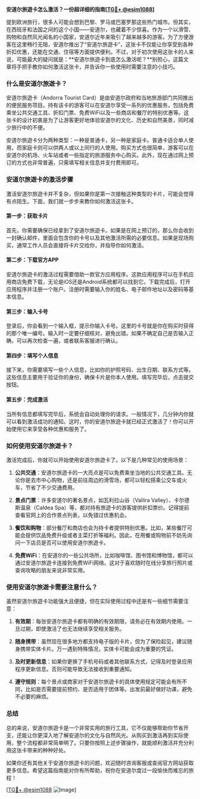 **安道尔旅遊卡怎么激活？一份超详细的指南[[TG💪+ @esim1088](https://t.me/s/esim1088)]**

提到欧洲旅行，很多人可能会想到巴黎、罗马或巴塞罗那这些热门城市。但其实，在西班牙和法国之间的这个小国——安道尔，也藏着不少惊喜。作为一个以滑雪、购物和自然风光闻名的小国家，安道尔近年来吸引了越来越多的游客。为了方便游客在这里畅行无阻，安道尔推出了“安道尔旅遊卡”，这张卡不仅能让你享受到各种折扣优惠，还能在交通、住宿等方面提供便利。不过，对于初次使用这张卡的人来说，可能最大的疑问就是：**安道尔旅遊卡到底怎么激活呢？**别担心，这篇文章将手把手教你如何激活这张卡，并告诉你一些使用时需要注意的小技巧。

### 什么是安道尔旅遊卡？

安道尔旅遊卡（Andorra Tourist Card）是由安道尔政府和当地旅游部门共同推出的便民服务项目。持有该卡的游客可以在安道尔享受一系列的优惠服务，包括免费乘坐公共交通工具、折扣门票、免费WiFi以及一些商店和餐厅的特别优惠等。这张卡的设计初衷是为了让游客更好地体验安道尔的文化、历史和自然美景，同时减少旅行中的不便。

安道尔旅遊卡分为两种类型：一种是普通卡，另一种是家庭卡。普通卡适合单人使用，而家庭卡则可以供两人或以上同行的人使用。购买方式也很简单，游客可以在安道尔的机场、火车站或者一些指定的旅游服务中心购买。此外，现在通过网上预订的方式也非常普遍，只需填写相关信息并支付费用即可。

### 安道尔旅遊卡的激活步骤

激活安道尔旅遊卡并不复杂，但如果你是第一次接触这种类型的卡片，可能会觉得有点陌生。下面，我们就一步步来教你如何激活这张卡。

#### 第一步：获取卡片

首先，你需要确保已经拿到了安道尔旅遊卡。如果是在网上预订的，那么你会收到一封确认邮件，里面会包含你的卡号以及其他激活所需的必要信息。如果是现场购买，通常工作人员会直接将卡片交给你，并指导你如何激活。

#### 第二步：下载官方APP

安道尔旅遊卡的激活过程需要借助一款官方应用程序。这款应用程序可以在手机应用商店免费下载，无论是iOS还是Android系统都可以找到它。下载完成后，打开应用程序并注册一个账户。注册时需要输入你的姓名、电子邮件地址以及密码等基本信息。

#### 第三步：输入卡号

登录后，你会看到一个输入框，提示你输入卡号。这里的卡号就是你在购买时获得的那个唯一编号。输入时一定要仔细核对，避免出错。如果不确定自己是否输入正确，可以再次检查一遍，或者联系客服进行确认。

#### 第四步：填写个人信息

接下来，你需要填写一些个人信息，比如你的护照号码、出生日期、联系方式等。这些信息主要用于验证你的身份，确保卡片是你本人使用。填写完毕后，点击提交按钮。

#### 第五步：完成激活

当所有信息都填写完毕后，系统会自动处理你的请求。一般情况下，几分钟内你就可以看到激活成功的通知。这时，你的安道尔旅遊卡就已经正式激活了！你可以开始使用它来享受各种优惠和服务了。

### 如何使用安道尔旅遊卡？

激活完成后，你就可以开始使用安道尔旅遊卡了。以下是几种常见的使用场景：

1. **公共交通**：安道尔旅遊卡的一大亮点是可以免费乘坐当地的公共交通工具。无论你是去市中心购物，还是前往周边的滑雪场，都可以轻松搭乘公交车或火车，节省了不少交通费用。

2. **景点门票**：许多安道尔的著名景点，如瓦利拉山谷（Vallira Valley）、卡尔德斯温泉（Caldea Spa）等，都对持有旅遊卡的游客提供折扣票价。记得提前查看官网上的合作景点列表，以免错过优惠机会。

3. **餐饮和购物**：部分餐厅和商店也会为持卡者提供特别优惠。比如，某些餐厅可能会提供饮品免费升级或者主菜打折等福利。因此，在用餐或购物前不妨先询问一下店员是否可以使用安道尔旅遊卡。

4. **免费WiFi**：在安道尔的一些公共场所，比如咖啡馆、图书馆和博物馆，都可以通过安道尔旅遊卡连接到免费WiFi网络。这对于喜欢随时在线分享旅行照片或查询攻略的朋友来说非常实用。

### 使用安道尔旅遊卡需要注意什么？

虽然安道尔旅遊卡功能强大且便捷，但在实际使用过程中还是有一些细节需要注意：

1. **有效期**：每张安道尔旅遊卡都有明确的有效期限，请务必在有效期内使用。一旦过期，即使激活了也无法继续享受相关服务。

2. **随身携带**：虽然现在很多地方都支持电子版的卡片，但为了保险起见，建议随身携带实体卡片。万一遇到特殊情况，实体卡可能会成为重要的凭证。

3. **及时更新信息**：如果你更换了手机号码或者其他联系方式，记得及时登录应用程序更新信息。否则可能导致无法接收到重要通知。

4. **遵守规则**：每个景点或商家对于安道尔旅遊卡的具体使用规定可能会有所不同，比如是否需要提前预约、是否适用于团体等。出发前最好做好功课，避免不必要的麻烦。

### 总结

总的来说，安道尔旅遊卡是一个非常实用的旅行工具，它不仅能够帮助你节省开支，还能让你更深入地了解安道尔的文化与自然风光。从购买到激活再到实际使用，整个流程都非常简单明了。只要你按照上述步骤操作，就能顺利激活并充分利用这张卡带来的种种好处。

如果你还有其他关于安道尔旅遊卡的问题，欢迎随时咨询客服或查阅官方网站获取更多信息。希望这篇指南能对你有所帮助，祝你在安道尔度过一段愉快而难忘的旅程！

[[TG💪+ @esim1088](https://t.me/s/esim1088) ![Image](https://i.postimg.cc/4NQfJmqS/Snipaste-2025-05-13-00-14-12.png)]
